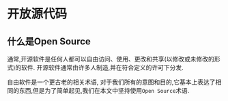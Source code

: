 
# 开放源代码

## 什么是Open Source

通常,开源软件是任何人都可以自由访问、使用、更改和共享(以修改或未修改的形式)的软件. 开源软件通常由许多人制造,并在符合定义的许可下分发.

自由软件是一个更古老的相关术语, 对于我们所有的意图和目的,它基本上表达了相同的东西,但是为了简单起见,我们在本文中坚持使用`Open Source`术语.
